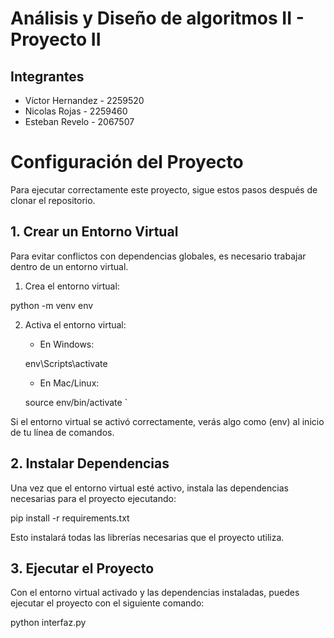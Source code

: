 # Análisis y Diseño de algoritmos II - Proyecto II

## Integrantes

- Víctor Hernandez - 2259520
- Nicolas Rojas - 2259460
- Esteban Revelo  - 2067507


# Configuración del Proyecto

Para ejecutar correctamente este proyecto, sigue estos pasos después de clonar el repositorio.

## 1. Crear un Entorno Virtual

Para evitar conflictos con dependencias globales, es necesario trabajar dentro de un entorno virtual.

1. Crea el entorno virtual:


python -m venv env


2. Activa el entorno virtual:

    - En Windows:
    
    env\Scripts\activate
    

    - En Mac/Linux:
    
    source env/bin/activate
    `
    

Si el entorno virtual se activó correctamente, verás algo como (env) al inicio de tu línea de comandos.

## 2. Instalar Dependencias

Una vez que el entorno virtual esté activo, instala las dependencias necesarias para el proyecto ejecutando:


pip install -r requirements.txt


Esto instalará todas las librerías necesarias que el proyecto utiliza.

## 3. Ejecutar el Proyecto

Con el entorno virtual activado y las dependencias instaladas, puedes ejecutar el proyecto con el siguiente comando:


python interfaz.py
